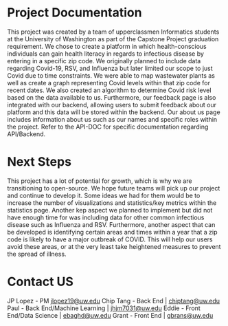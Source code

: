 # Project Documentation 
This project was created by a team of upperclassmen Informatics students at the University of Washington as part of the Capstone Project graduation requirement. We chose to create a platform in which health-conscious individuals can gain health literacy in regards to infectious disease by entering in a specific zip code. We originally planned to include data regarding Covid-19, RSV, and Influenza but later limited our scope to just Covid due to time constraints. We were able to map wastewater plants as well as create a graph representing Covid levels within that zip code for recent dates. We also created an algorithm to determine Covid risk level based on the data available to us. Furthermore, our feedback page is also integrated with our backend, allowing users to submit feedback about our platform and this data will be stored within the backend. Our about us page includes information about us such as our names and specific roles within the project. Refer to the API-DOC for specific documentation regarding API/Backend.

# Next Steps
This project has a lot of potential for growth, which is why we are transitioning to open-source. We hope future teams will pick up our project and continue to develop it. Some ideas we had for them would be to increase the number of visualizations and statistics/key metrics within the statistics page. Another kep aspect we planned to implement but did not have enough time for was including data for other common infectious disease such as Influenza and RSV. Furthermore, another aspect that can be developed is identifying certain areas and times within a year that a zip code is likely to have a major outbreak of COVID. This will help our users avoid these areas, or at the very least take heightened measures to prevent the spread of illness. 

# Contact US
  JP Lopez - PM jlopez19@uw.edu
  Chip Tang - Back End | chiptang@uw.edu
  Paul - Back End/Machine Learning | jhjm7031@uw.edu
  Eddie - Front End/Data Science | ebaghd@uw.edu
  Grant - Front End | gbrans@uw.edu